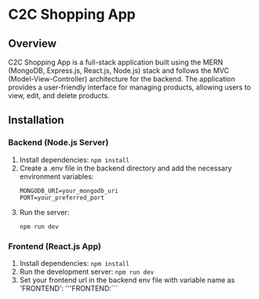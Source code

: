 # C2C Shopping App

## Overview

C2C Shopping App is a full-stack application built using the MERN (MongoDB, Express.js, React.js, Node.js) stack and follows the MVC (Model-View-Controller) architecture for the backend. The application provides a user-friendly interface for managing products, allowing users to view, edit, and delete products.

## Installation

### Backend (Node.js Server)

1. Install dependencies:
   ```npm install```
2. Create a .env file in the backend directory and add the necessary environment variables:
   ```
   MONGODB_URI=your_mongodb_uri
   PORT=your_preferred_port
   ```
3. Run the server:
   ```
   npm run dev
   ```
   
### Frontend (React.js App)

1. Install dependencies:
   ```npm install```
2. Run the development server:
   ```npm run dev```
3. Set your frontend url in the backend env file with variable name as 'FRONTEND':
   '''FRONTEND:<YOUR URL>```
   

